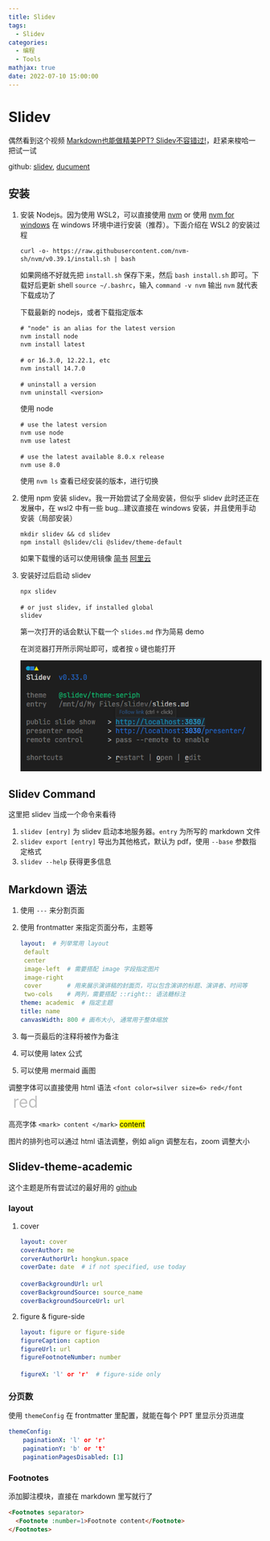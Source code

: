 ```yaml
---
title: Slidev
tags:
  - Slidev
categories:
  - 编程
  - Tools
mathjax: true
date: 2022-07-10 15:00:00
---
```


# Slidev

偶然看到这个视频 [Markdown也能做精美PPT? Slidev不容错过!](https://www.bilibili.com/video/BV1w94y1U73y)，赶紧来梭哈一把试一试

github: [slidev](https://github.com/slidevjs/slidev), [ducument](https://cn.sli.dev/guide/)

## 安装

1. 安装 Nodejs。因为使用 WSL2，可以直接使用 [nvm](https://github.com/nvm-sh/nvm#installing-and-updating) or 使用 [nvm for windows](https://github.com/coreybutler/nvm-windows) 在 windows 环境中进行安装（推荐）。下面介绍在 WSL2 的安装过程

   ```shell
   curl -o- https://raw.githubusercontent.com/nvm-sh/nvm/v0.39.1/install.sh | bash
   ```

   如果网络不好就先把 `install.sh` 保存下来，然后 `bash install.sh` 即可。下载好后更新 shell `source ~/.bashrc`，输入 `command -v nvm` 输出 `nvm` 就代表下载成功了

   下载最新的 nodejs，或者下载指定版本

   ```shell
   # "node" is an alias for the latest version
   nvm install node
   nvm install latest
   
   # or 16.3.0, 12.22.1, etc
   nvm install 14.7.0
   
   # uninstall a version
   nvm uninstall <version>	
   ```

   使用 node

   ```shell
   # use the latest version
   nvm use node
   nvm use latest
   
   # use the latest available 8.0.x release
   nvm use 8.0		
   ```

   使用 `nvm ls` 查看已经安装的版本，进行切换

2. 使用 npm 安装 slidev。我一开始尝试了全局安装，但似乎 slidev 此时还正在发展中，在 wsl2 中有一些 bug...建议直接在 windows 安装，并且使用手动安装（局部安装）

   ```shell
   mkdir slidev && cd slidev
   npm install @slidev/cli @slidev/theme-default
   ```

   如果下载慢的话可以使用镜像 [简书](https://blog.csdn.net/weixin_45182409/article/details/117981169) [阿里云](https://developer.aliyun.com/mirror/NPM)

3. 安装好过后启动 slidev

   ```shell
   npx slidev
   
   # or just slidev, if installed global
   slidev
   ```
   
   第一次打开的话会默认下载一个 `slides.md` 作为简易 demo
   
   在浏览器打开所示网址即可，或者按 `o` 键也能打开
   
   <img src="Slidev/image-20220611154654773.png" alt="image-20220611154654773"  />

## Slidev Command

这里把 slidev 当成一个命令来看待

1. `slidev [entry]` 为 slidev 启动本地服务器。`entry` 为所写的 markdown 文件
2. `slidev export [entry]` 导出为其他格式，默认为 pdf，使用 `--base`  参数指定格式
3. `slidev --help` 获得更多信息

## Markdown 语法

1. 使用 `---` 来分割页面

2. 使用 frontmatter 来指定页面分布，主题等

   ```yaml
   layout:	# 列举常用 layout
   	default
   	center
   	image-left	# 需要搭配 image 字段指定图片
   	image-right
   	cover		# 用来展示演讲稿的封面页，可以包含演讲的标题、演讲者、时间等
   	two-cols	# 两列，需要搭配 ::right:: 语法糖标注
   theme: academic	# 指定主题
   title: name
   canvasWidth: 800	# 画布大小, 通常用于整体缩放
   ```

3. 每一页最后的注释将被作为备注 <!-- content -->
4. 可以使用 latex 公式
5. 可以使用 mermaid 画图

调整字体可以直接使用 html 语法 `<font color=silver size=6> red</font` <font color=silver size=6> red</font>

高亮字体 `<mark> content </mark>` <mark> content </mark>

图片的排列也可以通过 html 语法调整，例如 align 调整左右，zoom 调整大小

## Slidev-theme-academic

这个主题是所有尝试过的最好用的 [github](https://github.com/alexanderdavide/slidev-theme-academic)

### layout

1. cover

   ```yaml
   layout: cover
   coverAuthor: me
   corverAuthorUrl: hongkun.space
   coverDate: date	# if not specified, use today
   
   coverBackgroundUrl: url
   coverBackgroundSource: source_name
   coverBackgroundSourceUrl: url
   ```

2. figure & figure-side

   ```yaml
   layout: figure or figure-side
   figureCaption: caption
   figureUrl: url
   figureFootnoteNumber: number
   
   figureX: 'l' or 'r'	# figure-side only
   ```

### 分页数

使用 `themeConfig` 在 frontmatter 里配置，就能在每个 PPT 里显示分页进度

```yaml
themeConfig:
	paginationX: 'l' or 'r'
	paginationY: 'b' or 't'
	paginationPagesDisabled: [1]
```

### Footnotes

添加脚注模块，直接在 markdown 里写就行了

```markdown
<Footnotes separator>
  <Footnote :number=1>Footnote content</Footnote>
</Footnotes>
```

